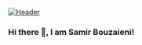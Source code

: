 [![Header](https://raw.githubusercontent.com/MartinHeinz/<OWNER>/<OWNER>/readme_header.png "Header")](https://some-url.dev/)

### Hi there <span class="wave">👋</span>, I am Samir Bouzaieni!

<!--
**SamirBz/SamirBz** is a ✨ _special_ ✨ repository because its `README.md` (this file) appears on your GitHub profile.

Here are some ideas to get you started:

- 🔭 I’m currently working on ...
- 🌱 I’m currently learning ...
- 👯 I’m looking to collaborate on ...
- 🤔 I’m looking for help with ...
- 💬 Ask me about ...
- 📫 How to reach me: ...
- 😄 Pronouns: ...
- ⚡ Fun fact: ...
-->



